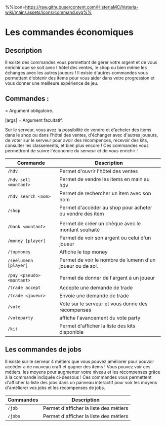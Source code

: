 %%icon=https://raw.githubusercontent.com/HisteriaMC/histeria-wiki/main/.assets/icons/command.svg%%
# Les commandes économiques

## Description
Il existe des commandes vous permettant de gérer votre argent et de vous enrichir que se soit avec l'hôtel des ventes, le shop ou bien même les échanges avec les autres joueurs ! Il existe d'autres commandes vous permettant d'obtenir des items pour vous aider dans votre progression et vous donner une meilleure expérience de jeu.

## Commandes :

<args> = Argument obligatoire.

[args] = Argument facultatif.

Sur le serveur, vous avez la possibilité de vendre et d'acheter des items dans le shop ou dans l'hôtel des ventes, d'échanger avec d'autres joueurs, de voter sur le serveur pour avoir des récompences, recevoir des kits, consulter les classements, et bien plus encore ! Ces commandes vous permettront de suivre l'économie du serveur et de vous enrichir !

| Commande | Description |
| --- | --- |
|`/hdv`|Permet d'ouvrir l'hôtel des ventes|
|`/hdv sell <montant>`|Permet de vendre les items en main au hdv|
|`/hdv search <nom>`|Permet de rechercher un item avec son nom|
|`/shop`|Permet d'accéder au shop pour acheter ou vendre des item|
|  |  |
|`/bank <montant>`|Permet de créer un chèque avec le montant souhaité|
|`/money [player]`|Permet de voir son argent ou celui d'un joueur|
|`/topmoney`|Affiche le top money|
|`/seelumenn [player]`|Permet de voir le nombre de lumenn d'un joueur ou de soi.|
|  |  |
|`/pay <pseudo> <montant>`|Permet de donner de l'argent à un joueur|
|`/trade accept`|Accepte une demande de trade|
|`/trade <joueur>`|Envoie une demande de trade|
|`/vote`|Vote sur le serveur et vous donne des récompenses|
|`/voteparty`|affiche l'avancement du vote party|
|`/kit`|Permet d'afficher la liste des kits disponible|

## Les commandes de jobs
Il existe sur le serveur 4 métiers que vous pouvez améliorer pour pouvoir accéder a de nouveau craft et gagner des items ! Vous pouvez voir ces métiers, les moyens pour augmenter votre niveau et les récompenses grâce à la commande indiquée ci-dessous !
Ces commandes vous permettent d'afficher la liste des jobs dans un panneau interactif pour voir les moyens d'améliorer vos jobs et les récompenses de jobs.

| Commandes | Description |
|---|---|
|`/job`|Permet d'afficher la liste des métiers|
|`/jobs`|Permet d'afficher la liste des métiers|
